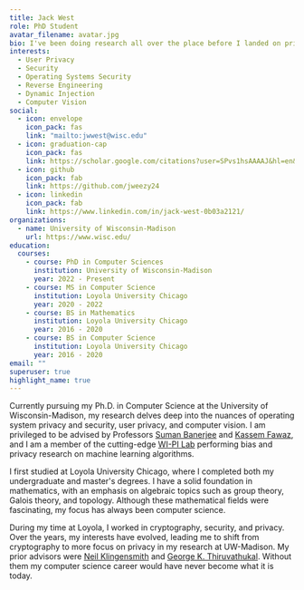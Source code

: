 ```yaml
---
title: Jack West
role: PhD Student
avatar_filename: avatar.jpg
bio: I've been doing research all over the place before I landed on privacy. I have worked with cryptography, randomness, and fog computing while at Loyola. I have since migrated to privacy work which is now my main interest.
interests:
  - User Privacy
  - Security
  - Operating Systems Security
  - Reverse Engineering
  - Dynamic Injection
  - Computer Vision
social: 
  - icon: envelope
    icon_pack: fas
    link: "mailto:jwwest@wisc.edu"
  - icon: graduation-cap
    icon_pack: fas
    link: https://scholar.google.com/citations?user=SPvs1hsAAAAJ&hl=en&authuser=1
  - icon: github
    icon_pack: fab
    link: https://github.com/jweezy24
  - icon: linkedin
    icon_pack: fab
    link: https://www.linkedin.com/in/jack-west-0b03a2121/
organizations:
  - name: University of Wisconsin-Madison
    url: https://www.wisc.edu/
education:
  courses:
    - course: PhD in Computer Sciences
      institution: University of Wisconsin-Madison
      year: 2022 - Present
    - course: MS in Computer Science 
      institution: Loyola University Chicago
      year: 2020 - 2022
    - course: BS in Mathematics 
      institution: Loyola University Chicago
      year: 2016 - 2020
    - course: BS in Computer Science
      institution: Loyola University Chicago
      year: 2016 - 2020
email: ""
superuser: true
highlight_name: true
---
```

Currently pursuing my Ph.D. in Computer Science at the University of Wisconsin-Madison, my research delves deep into the nuances of operating system privacy and security, user privacy, and computer vision. I am privileged to be advised by Professors [Suman Banerjee](https://pages.cs.wisc.edu/~suman/) and [Kassem Fawaz](https://kassemfawaz.com/), and I am a member of the cutting-edge [WI-PI Lab](https://wiscprivacy.com/) performing bias and privacy research on machine learning algorithms.

I first studied at Loyola University Chicago, where I completed both my undergraduate and master's degrees. I have a solid foundation in mathematics, with an emphasis on algebraic topics such as group theory, Galois theory, and topology. Although these mathematical fields were fascinating, my focus has always been computer science. 

During my time at Loyola, I worked in cryptography, security, and privacy. Over the years, my interests have evolved, leading me to shift from cryptography to more focus on privacy in my research at UW-Madison. My prior advisors were [Neil Klingensmith](https://neilklingensmith.com/) and [George K. Thiruvathukal](https://gkt.sh/). Without them my computer science career would have never become what it is today.
